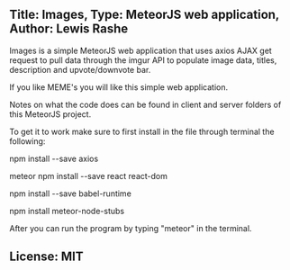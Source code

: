 Title: Images, Type: MeteorJS web application, Author: Lewis Rashe
----------------------------------

Images is a simple MeteorJS web application that uses axios AJAX get
request to pull data through the imgur API to populate image data,
titles, description and upvote/downvote bar. 

If you like MEME's you will like this simple web application.

Notes on what the code does can be found in client and server folders of this MeteorJS project.

To get it to work make sure to first install in the file through terminal the following:

npm install --save axios

meteor npm install --save react react-dom

npm install --save babel-runtime

npm install meteor-node-stubs

After you can run the program by typing "meteor" in the terminal.

License: MIT
-----------
